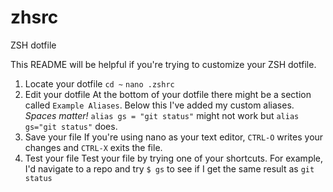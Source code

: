 # zhsrc
ZSH dotfile

This README will be helpful if you're trying to customize your ZSH dotfile.

1. Locate your dotfile
`cd ~`
`nano .zshrc`
2. Edit your dotfile
At the bottom of your dotfile there might be a section called `Example Aliases`. Below this I've added my custom aliases.
*Spaces matter!* `alias gs = "git status"` might not work but `alias gs="git status"` does.
3. Save your file
If you're using nano as your text editor, `CTRL-O` writes your changes and `CTRL-X` exits the file.
4. Test your file
Test your file by trying one of your shortcuts.
For example, I'd navigate to a repo and try `$ gs` to see if I get the same result as `git status`
